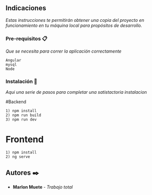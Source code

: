 ## Indicaciones

_Estas instrucciones te permitirán obtener una copia del proyecto en funcionamiento en tu máquina local para propósitos de desarrollo._


### Pre-requisitos 📋
_Que se necesita para correr la aplicación correctamente_

```
Angular
mysql
Node
```

### Instalación 🔧
_Aqui una serie de pasos para completar una satistactoria instalacion_

#Backend

```
1) npm install
2) npm run build
3) npm run dev
```

# Frontend

```
1) npm install
2) ng serve
```

## Autores ✒️

* **Marlon Muete** - *Trabajo total*


